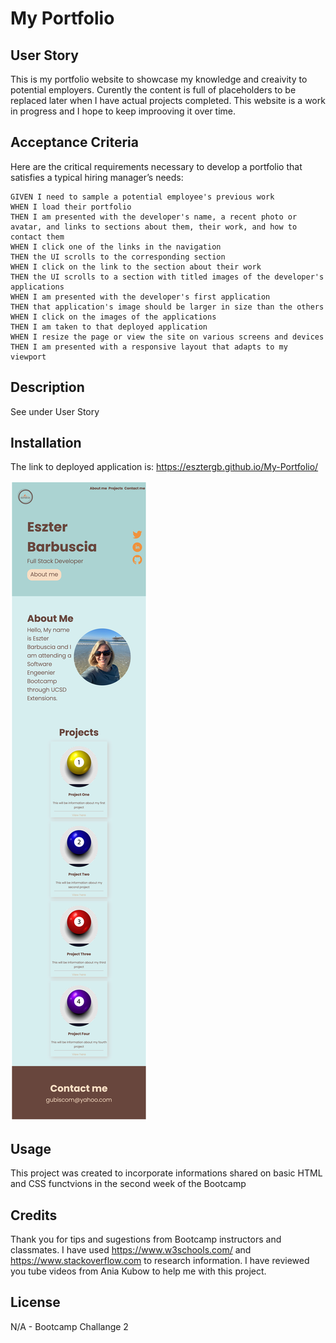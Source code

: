 # My Portfolio

## User Story

This is my portfolio website to showcase my knowledge and creaivity to potential employers. Curently the content is full of placeholders to be replaced later when I have actual projects completed. This website is a work in progress and I hope to keep improoving it over time. 

## Acceptance Criteria

Here are the critical requirements necessary to develop a portfolio that satisfies a typical hiring manager’s needs:

```
GIVEN I need to sample a potential employee's previous work
WHEN I load their portfolio
THEN I am presented with the developer's name, a recent photo or avatar, and links to sections about them, their work, and how to contact them
WHEN I click one of the links in the navigation
THEN the UI scrolls to the corresponding section
WHEN I click on the link to the section about their work
THEN the UI scrolls to a section with titled images of the developer's applications
WHEN I am presented with the developer's first application
THEN that application's image should be larger in size than the others
WHEN I click on the images of the applications
THEN I am taken to that deployed application
WHEN I resize the page or view the site on various screens and devices
THEN I am presented with a responsive layout that adapts to my viewport
```

## Description

See under User Story

## Installation

The link to deployed application is: https://esztergb.github.io/My-Portfolio/

![ScreenShot](assets/images/screenshot.png)

## Usage

This project was created to incorporate informations shared on basic HTML and CSS functvions in the second week of the Bootcamp

## Credits

Thank you for tips and sugestions from Bootcamp instructors and classmates. 
I have used https://www.w3schools.com/ and https://www.stackoverflow.com to research information.
I have reviewed you tube videos from Ania Kubow to help me with this project. 

## License

N/A - Bootcamp Challange 2